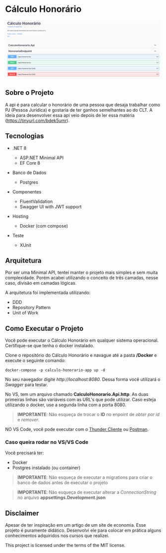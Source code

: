 # Cálculo Honorário

![Print do Swagger do Projeto](assets/swagger.png)

## Sobre o Projeto

A api é para calcular o honorário de uma pessoa que desaja trabalhar como PJ (Pessoa Jurídica) e gostaria de ter ganhos semelhantes ao do CLT. A ideia para desenvolver essa api veio depois de ler essa matéria (https://tinyurl.com/bdek5umr).

## Tecnologias

- .NET 8

  - ASP.NET Minimal API
  - EF Core 8

- Banco de Dados

  - Postgres

- Componentes

  - FluentValidation
  - Swagger UI with JWT support

- Hosting

  - Docker (com compose)

- Teste
  - XUnit

## Arquitetura

Por ser uma Minimal API, tentei manter o projeto mais simples e sem muita complexidade. Porém acabei utilizando o conceito de três camadas, nesse caso, divisão em camadas lógicas.

A arquitetura foi implementada utilizando:

- DDD
- Repository Pattern
- Unit of Work

## Como Executar o Projeto

Você pode executar o Cálculo Honorário em qualquer sistema operacional. Certifique-se que tenha o docker instalado.

Clone o repositório do Cálculo Honorário e navague até a pasta **/Docker** e execute o seguinte comando:

```
docker-compose -p calculo-honorario-app up -d
```

No seu navegador digite _http://localhost:8080_. Dessa forma você utilizará o _Swagger_ para testar.

No VS, tem um arquivo chamado **CalculoHonorario.Api.http**. As duas primeiras linhas são variáveis com as URL's que pode utilizar. Caso esteja utilizando o docker, use a segunda linha com a porta 8080.

> **IMPORTANTE**: Não esqueça de trocar o **ID** no enpoint de _obter por id_ e _remover_.

NO VS Code, você pode executar com o [Thunder Cliente](https://marketplace.visualstudio.com/items?itemName=rangav.vscode-thunder-client) ou [Postman](https://marketplace.visualstudio.com/items?itemName=Postman.postman-for-vscode).

### Caso queira rodar no VS/VS Code

Você precisará ter:

- Docker
- Postgres instalado (ou container)

> **IMPORTANTE**: Não esqueça de executar a migrations para criar o banco de dados antes de executar o projeto

> **IMPORTANTE**: Não esqueça de executar alterar a _ConnectionString_ no arquivo **appsettings.Development.json**

## Disclaimer

Apesar de ter inspiração em um artigo de um site de economia. Esse projeto é puramente didático. Desenvolvi ele para colocar em prática alguns conhecimentos adquiridos nos cursos que realizei.

This project is licensed under the terms of the MIT license.

